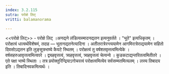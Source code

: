 ```yaml
---
index: 3.2.115
sutra: परोक्षे लिट्
vritti: balamanorama

---
```

<<परोक्षे लिट्>> - परोक्षे लिट् ।अनद्यने ल॑डित्यस्मादनद्यतन इत्यनुवर्तते । "भूते" इत्यधिकृतम् । परोक्षत्वं धात्वर्थविशेषमं, तदाह — भूतानद्यतनेत्यादिना । अतीतरात्रेरन्त्ययामेन आगमिरात्रेराद्ययामेन सहितो दिवसोऽद्यतन इति लुङ्सूत्रभाष्ये कैयटे स्थितम् । परोक्षत्वं तु वर्षशतवृत्तत्वमित्येके । वर्षसहरुआवृत्तत्वमित्यपरे । द्व्यहवृत्तत्वं, त्र्यहवृत्तत्वं, त्र्यहवृत्तत्वं चेत्यन्ये । कुडकटाद्यन्तरितत्वमितीतरे । एते पक्षा भाष्ये स्थिताः । तत्र प्रयोक्तुरिन्द्रियाऽगोचरत्वं परोक्षत्वमित्येव सर्वसम्मतमित्यलम् । लस्य तिबादय इति । तिबादिनवकमित्यर्थः । 